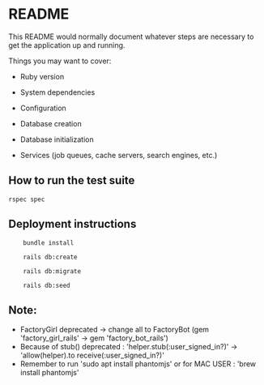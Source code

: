 # README

This README would normally document whatever steps are necessary to get the
application up and running.

Things you may want to cover:

* Ruby version

* System dependencies

* Configuration

* Database creation

* Database initialization

* Services (job queues, cache servers, search engines, etc.)

## How to run the test suite
```
rspec spec
```

## Deployment instructions
```
    bundle install

    rails db:create
    
    rails db:migrate
    
    rails db:seed
```

## Note:

  * FactoryGirl deprecated -> change all to FactoryBot (gem 'factory_girl_rails' -> gem 'factory_bot_rails')
  * Because of stub() deprecated : 'helper.stub(:user_signed_in?)' -> 'allow(helper).to receive(:user_signed_in?)'
  * Remember to run 'sudo apt install phantomjs' or for MAC USER : 'brew install phantomjs'
